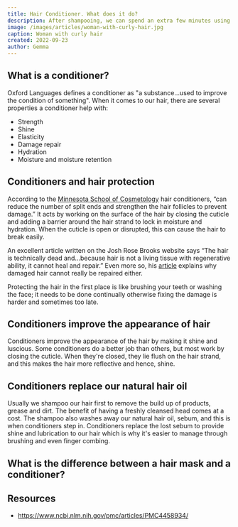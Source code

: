 ```yaml
---
title: Hair Conditioner. What does it do?
description: After shampooing, we can spend an extra few minutes using conditioner on our hair. But is it really worth the time?
image: /images/articles/woman-with-curly-hair.jpg
caption: Woman with curly hair
created: 2022-09-23
author: Gemma
---
```


## What is a conditioner?

Oxford Languages defines a conditioner as "a substance...used to improve the condition of something". When it comes to our hair, there are several properties a conditioner help with:

- Strength
- Shine
- Elasticity
- Damage repair
- Hydration
- Moisture and moisture retention

## Conditioners and hair protection

According to the [Minnesota School of Cosmetology](https://www.msccollege.edu/blogs/hair/6-benefits-of-shampoo-and-conditioner/) hair conditioners, “can reduce the number of split ends and strengthen the hair follicles to prevent damage.”  It acts by working on the surface of the hair by closing the cuticle and adding a barrier around the hair strand to lock in moisture and hydration. When the cuticle is open or disrupted, this can cause the hair to break easily.

An excellent article written on the Josh Rose Brooks website says “The hair is technically dead and…because hair is not a living tissue with regenerative ability, it cannot heal and repair.” Even more so, his [article](https://joshrosebrook.com/blogs/articles/91363463-you-cant-really-repair-or-heal-damaged-hair#) explains why damaged hair cannot really be repaired either. 

Protecting the hair in the first place is like brushing your teeth or washing the face; it needs to be done continually otherwise fixing the damage is harder and sometimes too late. 

## Conditioners improve the appearance of hair

Conditioners improve the appearance of the hair by making it shine and luscious. Some conditioners do a better job than others, but most work by closing the cuticle. When they're closed, they lie flush on the hair strand, and this makes the hair more reflective and hence, shine.

## Conditioners replace our natural hair oil

Usually we shampoo our hair first to remove the build up of products, grease and dirt. The benefit of having a freshly cleansed head comes at a cost. The shampoo also washes away our natural hair oil, sebum, and this is when conditioners step in. Conditioners replace the lost sebum to provide shine and lubrication to our hair which is why it's easier to manage through brushing and even finger combing.

## What is the difference between a hair mask and a conditioner?



## Resources

- https://www.ncbi.nlm.nih.gov/pmc/articles/PMC4458934/
